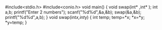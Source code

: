 #include<stdio.h>
#include<conio.h>
void main()
{
void swap(int* ,int* );
int a,b;
printf("Enter 2 numbers");
scanf("%d%d",&a,&b);
swap(&a,&b);
printf("%d%d",a,b);
}
void swap(int*x,int*y)
{
int temp;
temp=*x;
*x=*y;
*y=temp;
}
